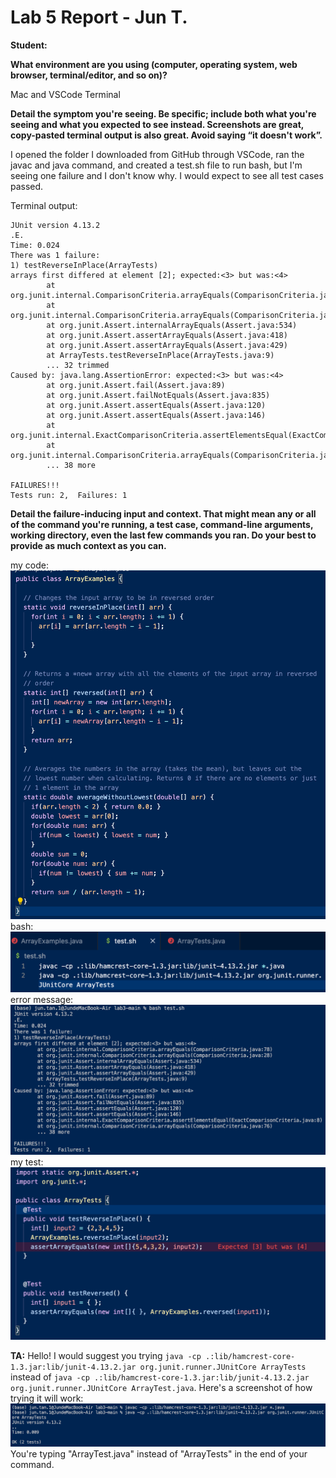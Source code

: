 # Lab 5 Report - Jun T.
**Student:**

**What environment are you using (computer, operating system, web browser, terminal/editor, and so on)?**

Mac and VSCode Terminal

**Detail the symptom you're seeing. Be specific; include both what you're seeing and what you expected to see instead. Screenshots are great, copy-pasted terminal output is also great. Avoid saying “it doesn't work”.**

I opened the folder I downloaded from GitHub through VSCode, ran the javac and java command, and created a test.sh file to run bash, but I'm seeing one failure and I don't know why. I would expect to see all test cases passed.

Terminal output: 
```
JUnit version 4.13.2
.E.
Time: 0.024
There was 1 failure:
1) testReverseInPlace(ArrayTests)
arrays first differed at element [2]; expected:<3> but was:<4>
        at org.junit.internal.ComparisonCriteria.arrayEquals(ComparisonCriteria.java:78)
        at org.junit.internal.ComparisonCriteria.arrayEquals(ComparisonCriteria.java:28)
        at org.junit.Assert.internalArrayEquals(Assert.java:534)
        at org.junit.Assert.assertArrayEquals(Assert.java:418)
        at org.junit.Assert.assertArrayEquals(Assert.java:429)
        at ArrayTests.testReverseInPlace(ArrayTests.java:9)
        ... 32 trimmed
Caused by: java.lang.AssertionError: expected:<3> but was:<4>
        at org.junit.Assert.fail(Assert.java:89)
        at org.junit.Assert.failNotEquals(Assert.java:835)
        at org.junit.Assert.assertEquals(Assert.java:120)
        at org.junit.Assert.assertEquals(Assert.java:146)
        at org.junit.internal.ExactComparisonCriteria.assertElementsEqual(ExactComparisonCriteria.java:8)
        at org.junit.internal.ComparisonCriteria.arrayEquals(ComparisonCriteria.java:76)
        ... 38 more

FAILURES!!!
Tests run: 2,  Failures: 1
```


**Detail the failure-inducing input and context. That might mean any or all of the command you're running, a test case, command-line arguments, working directory, even the last few commands you ran. Do your best to provide as much context as you can.**

my code:
![Image](mycode.png)
bash:
![Image](bash.png)
error message:
![Image](error.png)
my test:
![Image](test.png)



**TA:**
Hello! I would suggest you trying `java -cp .:lib/hamcrest-core-1.3.jar:lib/junit-4.13.2.jar org.junit.runner.JUnitCore ArrayTests` instead of `java -cp .:lib/hamcrest-core-1.3.jar:lib/junit-4.13.2.jar org.junit.runner.JUnitCore ArrayTest.java`. Here's a screenshot of how trying it will work:
![Image](fixed.png)
You're typing "ArrayTest.java" instead of "ArrayTests" in the end of your command.
